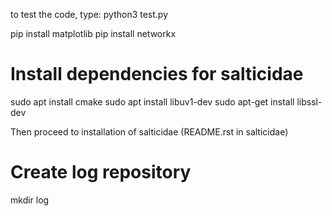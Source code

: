 to test the code, type: python3 test.py

pip install matplotlib
pip install networkx


# Install dependencies for salticidae
sudo apt install cmake
sudo apt install libuv1-dev
sudo apt-get install libssl-dev

Then proceed to installation of salticidae (README.rst in salticidae)

# Create log repository
mkdir log
